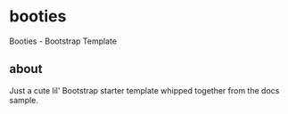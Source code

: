 # booties
Booties - Bootstrap Template

## about
Just a cute lil' Bootstrap starter template whipped together from the docs sample.
